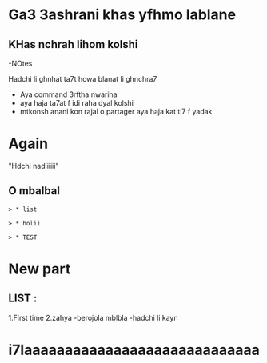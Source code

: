 # Ga3 3ashrani khas yfhmo lablane

## KHas nchrah lihom kolshi 

-NOtes 

Hadchi li ghnhat ta7t howa blanat li ghnchra7
* Aya command 3rftha nwariha 
* aya haja ta7at f idi raha dyal kolshi
* mtkonsh anani kon rajal o partager aya haja kat ti7 f yadak
# Again 
"Hdchi nadiiiiii"

## O mbalbal
  ~~~~
> * list

> * holii
 
> * TEST  

  ~~~~
# New part

## LIST :
>
1.First time
2.zahya
      -berojola mblbla
      -hadchi li kayn 
# i7laaaaaaaaaaaaaaaaaaaaaaaaaaaaa
